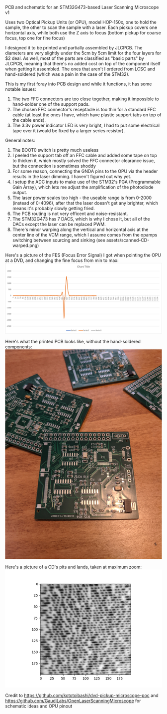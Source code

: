 PCB and schematic for an STM32G473-based Laser Scanning Microscope v1

Uses two Optical Pickup Units (or OPU), model HOP-150x, one to hold the sample, the other to scan the sample with a laser. Each pickup covers one horizontal axis, while both use the Z axis to focus (bottom pickup for coarse focus, top one for fine focus)

I designed it to be printed and partially assembled by JLCPCB.
The diameters are very slightly under the 5cm by 5cm limit for the four layers for $2 deal.
As well, most of the parts are classified as "basic parts" by JLCPCB, meaning that there's no added cost on top of the component itself when getting it assembled.
The ones that aren't I ordered from LCSC and hand-soldered (which was a pain in the case of the STM32).

This is my first foray into PCB design and while it functions, it has some notable issues:
1. The two FFC connectors are too close together, making it impossible to hand-solder one of the support pads.
2. The chosen FFC connector's receptacle is too thin for a standard FFC cable (at least the ones I have, which have plastic support tabs on top of the cable ends).
3. The 3.3v power indicator LED is very bright, I had to put some electrical tape over it (would be fixed by a larger series resistor).

General notes:
1. The BOOT0 switch is pretty much useless
2. I peeled the support tab off an FFC cable and added some tape on top to thicken it, which mostly solved the FFC connector clearance issue, but the connection is sometimes shoddy
3. For some reason, connecting the GNDA pins to the OPU via the header results in the laser dimming. I haven't figured out why yet.
4. I setup the ADC inputs to make use of the STM32's PGA (Programmable Gain Array), which lets me adjust the amplification of the photodiode output.
5. The laser power scales too high - the useable range is from 0-2000 (instead of 0-4096), after that the laser doesn't get any brighter, which means it's probably slowly getting fried.
6. The PCB routing is not very efficent and noise-resistant.
7. The STM32G473 has 7 DACS, which is why I chose it, but all of the DACs except the laser can be replaced PWM.
8. There's minor warping along the vertical and horizontal axis at the center line of the VCM range, which I assume comes from the opamps switching between sourcing and sinking (see assets/scanned-CD-warped.png)

Here's a picture of the FES (Focus Error Signal) I got when pointing the OPU at a DVD, and changing the fine focus from min to max:
![the FES signal obtained from the OPU through the PCB](https://raw.githubusercontent.com/NilanEkanayake/LaserScanningMicroscope/main/assets/PCB-FES.png)

Here's what the printed PCB looks like, without the hand-soldered components:
![PCB picture](https://raw.githubusercontent.com/NilanEkanayake/LaserScanningMicroscope/main/assets/PCB-PIC.jpg)

Here's a picture of a CD's pits and lands, taken at maximum zoom:
![scanned image of the pits and lands on a CD](https://raw.githubusercontent.com/NilanEkanayake/LaserScanningMicroscope/main/assets/scanned-CD-6.png)


Credit to https://github.com/kototoibashi/dvd-pickup-microscope-poc and https://github.com/GaudiLabs/OpenLaserScanningMicroscope for schematic ideas and OPU pinout
